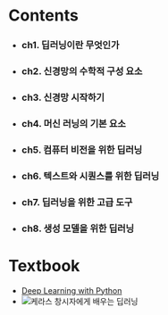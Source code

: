 # Contents
- ### ch1. 딥러닝이란 무엇인가
- ### ch2. 신경망의 수학적 구성 요소 
- ### ch3. 신경망 시작하기
- ### ch4. 머신 러닝의 기본 요소
- ### ch5. 컴퓨터 비전을 위한 딥러닝
- ### ch6. 텍스트와 시퀀스를 위한 딥러닝
- ### ch7. 딥러닝을 위한 고급 도구 
- ### ch8. 생성 모델을 위한 딥러닝 
  

# Textbook
 - [Deep Learning with Python](http://faculty.neu.edu.cn/yury/AAI/Textbook/Deep%20Learning%20with%20Python.pdf)
 - ![케라스 창시자에게 배우는 딥러닝](http://image.yes24.com/goods/65050162/800x0)